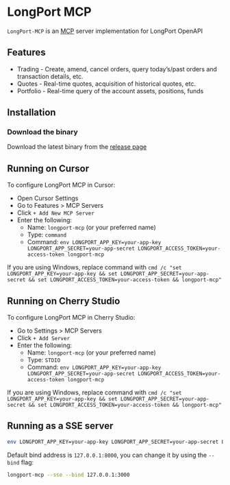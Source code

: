 # LongPort MCP

`LongPort-MCP` is an [MCP](https://modelcontextprotocol.io/introduction) server implementation for LongPort OpenAPI

## Features

- Trading - Create, amend, cancel orders, query today’s/past orders and transaction details, etc.
- Quotes - Real-time quotes, acquisition of historical quotes, etc.
- Portfolio - Real-time query of the account assets, positions, funds

## Installation

### Download the binary

Download the latest binary from the [release page](https://github.com/longportapp/openapi/releases/tag/longport-mcp-0.1.0)

## Running on Cursor

To configure LongPort MCP in Cursor:

- Open Cursor Settings
- Go to Features > MCP Servers
- Click `+ Add New MCP Server`
- Enter the following:
    - Name: `longport-mcp` (or your preferred name)
    - Type: `command`
    - Command: `env LONGPORT_APP_KEY=your-app-key LONGPORT_APP_SECRET=your-app-secret LONGPORT_ACCESS_TOKEN=your-access-token longport-mcp`

If you are using Windows, replace command with `cmd /c "set LONGPORT_APP_KEY=your-app-key && set LONGPORT_APP_SECRET=your-app-secret && set LONGPORT_ACCESS_TOKEN=your-access-token && longport-mcp"`

## Running on Cherry Studio

To configure LongPort MCP in Cherry Studio:

- Go to Settings > MCP Servers
- Click `+ Add Server`
- Enter the following:
    - Name: `longport-mcp` (or your preferred name)
    - Type: `STDIO`
    - Command: `env LONGPORT_APP_KEY=your-app-key LONGPORT_APP_SECRET=your-app-secret LONGPORT_ACCESS_TOKEN=your-access-token longport-mcp`

If you are using Windows, replace command with `cmd /c "set LONGPORT_APP_KEY=your-app-key && set LONGPORT_APP_SECRET=your-app-secret && set LONGPORT_ACCESS_TOKEN=your-access-token && longport-mcp"`

## Running as a SSE server

```bash
env LONGPORT_APP_KEY=your-app-key LONGPORT_APP_SECRET=your-app-secret LONGPORT_ACCESS_TOKEN=your-access-token longport-mcp --sse
```

Default bind address is `127.0.0.1:8000`, you can change it by using the `--bind` flag:

```bash
longport-mcp --sse --bind 127.0.0.1:3000
```